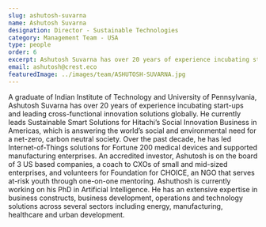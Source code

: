 ```yaml
---
slug: ashutosh-suvarna
name: Ashutosh Suvarna
designation: Director - Sustainable Technologies
category: Management Team - USA
type: people
order: 6
excerpt: Ashutosh Suvarna has over 20 years of experience incubating start-ups and leading cross-functional innovation solutions globally.
email: ashutosh@crest.eco
featuredImage: ../images/team/ASHUTOSH-SUVARNA.jpg
---
```


<!-- ### About Ashutosh Suvarna -->

A graduate of Indian Institute of Technology and University of Pennsylvania, Ashutosh Suvarna has over
20 years of experience incubating start-ups and leading cross-functional innovation solutions globally. He
currently leads Sustainable Smart Solutions for Hitachi’s Social Innovation Business in Americas, which
is answering the world’s social and environmental need for a net-zero, carbon neutral society. Over the
past decade, he has led Internet-of-Things solutions for Fortune 200 medical devices and supported
manufacturing enterprises. An accredited investor, Ashutosh is on the board of 3 US based companies,
a coach to CXOs of small and mid-sized enterprises, and volunteers for Foundation for CHOICE, an NGO
that serves at-risk youth through one-on-one mentoring. Ashuthosh is currently working on his PhD
in Artificial Intelligence. He has an extensive expertise in business constructs, business development,
operations and technology solutions across several sectors including energy, manufacturing, healthcare
and urban development.
